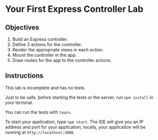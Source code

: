 # Your First Express Controller Lab

## Objectives

1. Build an Express controller.
2. Define 3 actions for the controller.
3. Render the appropriate views in each action.
4. Mount the controller in the app.
5. Draw routes for the app to the controller actions.

## Instructions

This lab is incomplete and has no tests. 

Just to be safe, before starting the tests or the server, run `npm install` in your terminal.

You can run the tests with `learn`.

To start your application, type `npm start`. The IDE will give you an IP address and port for your application, locally, your application will be running at `http://localhost:3000`.
